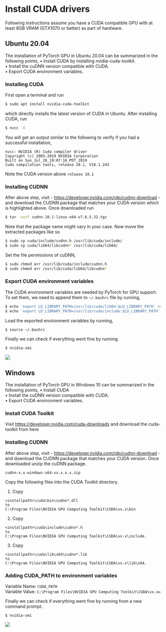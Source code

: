 # Install CUDA drivers
Following instructions assume you have a CUDA compatible GPU with at least 8GB VRAM (GTX1070 or better) as part of hardware. 

## Ubuntu 20.04
The installation of PyTorch GPU in Ubuntu 20.04 can be summarized in the following points,
•   Install CUDA by installing nvidia-cuda-toolkit.  
•   Install the cuDNN version compatible with CUDA.  
•   Export CUDA environment variables.  

### Installing CUDA
First open a terminal and run 
```bash
$ sudo apt install nvidia-cuda-toolkit
```

which directly installs the latest version of CUDA in Ubuntu. After installing CUDA, run 
```bash
$ nvcc -V
```
You will get an output similar to the following to verify if you had a successful installation,
```
nvcc: NVIDIA (R) Cuda compiler driver
Copyright (c) 2005-2019 NVIDIA Corporation
Built on Sun_Jul_28_19:07:16_PDT_2019
Cuda compilation tools, release 10.1, V10.1.243
```
Note the CUDA version above `release 10.1`

### Installing CUDNN
After above step, visit - https://developer.nvidia.com/rdp/cudnn-download - and download the CUDNN package that matches your CUDA version which is highlighted above. Once downloaded run
```bash
$ tar -xvzf cudnn-10.1-linux-x64-v7.6.5.32.tgz
```
Note that the package name might vary in your case. Now move the extracted packages like so
```bash
$ sudo cp cuda/include/cudnn.h /usr/lib/cuda/include/
$ sudo cp cuda/lib64/libcudnn* /usr/lib/cuda/lib64/
```

Set the file permissions of cuDNN,
```bash
$ sudo chmod a+r /usr/lib/cuda/include/cudnn.h 
$ sudo chmod a+r /usr/lib/cuda/lib64/libcudnn*
```

### Export CUDA environment variables

The CUDA environment variables are needed by PyTorch for GPU support. To set them, we need to append them to `~/.bashrc` file by running,
```bash
$ echo 'export LD_LIBRARY_PATH=/usr/lib/cuda/lib64:$LD_LIBRARY_PATH' >> ~/.bashrc
$ echo 'export LD_LIBRARY_PATH=/usr/lib/cuda/include:$LD_LIBRARY_PATH' >> ~/.bashrc
```

Load the exported environment variables by running,
```bash
$ source ~/.bashrc
```

Finally we can check if everything went fine by running 
```bash
$ nvidia-smi
```
![](https://i.imgur.com/3LwvM62.png)

## Windows
The installation of PyTorch GPU in Windows 10 can be summarized in the following points,
•   Install CUDA  
•   Install the cuDNN version compatible with CUDA.  
•   Export CUDA environment variables.  

### Install CUDA Toolkit

Visit https://developer.nvidia.com/cuda-downloads and download the cuda-toolkit from here

### Installing CUDNN
After above step, visit - https://developer.nvidia.com/rdp/cudnn-download - and download the CUDNN package that matches your CUDA version. Once downloaded unzip the cuDNN package.  

`cudnn-x.x-windows-x64-vx.x.x.x.zip`

Copy the following files into the CUDA Toolkit directory.
1. Copy 
```
<installpath>\cuda\bin\cudnn*.dll 
to 
C:\Program Files\NVIDIA GPU Computing Toolkit\CUDA\vx.x\bin
```

2. Copy 
```
<installpath>\cuda\include\cudnn*.h 
to 
C:\Program Files\NVIDIA GPU Computing Toolkit\CUDA\vx.x\include.
```

3. Copy 
```
<installpath>\cuda\lib\x64\cudnn*.lib
to 
C:\Program Files\NVIDIA GPU Computing Toolkit\CUDA\vx.x\lib\x64.
```

### Adding CUDA_PATH to environment variables
Variable Name: `CUDA_PATH`  
Variable Value: `C:\Program Files\NVIDIA GPU Computing Toolkit\CUDA\vx.x=`

Finally we can check if everything went fine by running from a new command prompt.
```
$ nvidia-smi
```
![](https://i.imgur.com/3LwvM62.png)

 
